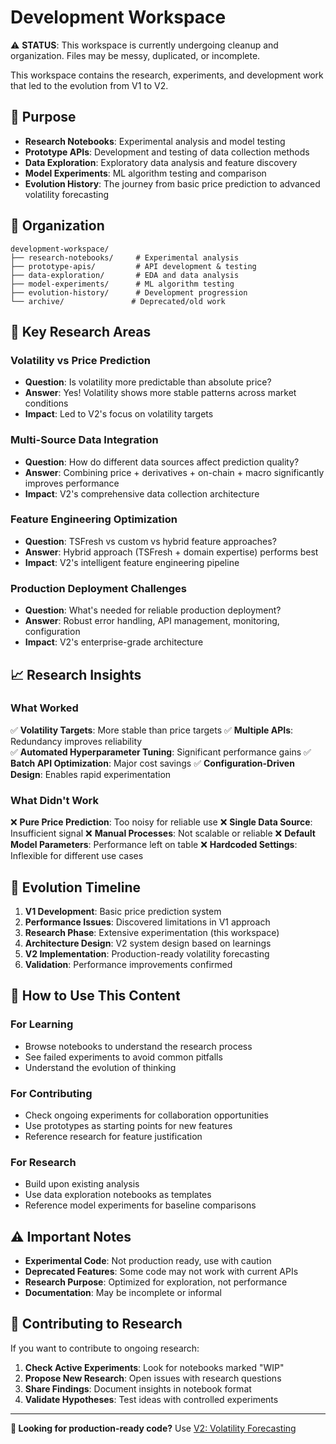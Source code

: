 # Development Workspace

⚠️ **STATUS**: This workspace is currently undergoing cleanup and organization. Files may be messy, duplicated, or incomplete.

This workspace contains the research, experiments, and development work that led to the evolution from V1 to V2.

## 🧪 Purpose
- **Research Notebooks**: Experimental analysis and model testing
- **Prototype APIs**: Development and testing of data collection methods
- **Data Exploration**: Exploratory data analysis and feature discovery
- **Model Experiments**: ML algorithm testing and comparison
- **Evolution History**: The journey from basic price prediction to advanced volatility forecasting

## 📂 Organization
```
development-workspace/
├── research-notebooks/     # Experimental analysis
├── prototype-apis/         # API development & testing
├── data-exploration/       # EDA and data analysis
├── model-experiments/      # ML algorithm testing
├── evolution-history/      # Development progression
└── archive/               # Deprecated/old work
```

## 🔬 Key Research Areas

### Volatility vs Price Prediction
- **Question**: Is volatility more predictable than absolute price?
- **Answer**: Yes! Volatility shows more stable patterns across market conditions
- **Impact**: Led to V2's focus on volatility targets

### Multi-Source Data Integration
- **Question**: How do different data sources affect prediction quality?
- **Answer**: Combining price + derivatives + on-chain + macro significantly improves performance
- **Impact**: V2's comprehensive data collection architecture

### Feature Engineering Optimization
- **Question**: TSFresh vs custom vs hybrid feature approaches?
- **Answer**: Hybrid approach (TSFresh + domain expertise) performs best
- **Impact**: V2's intelligent feature engineering pipeline

### Production Deployment Challenges
- **Question**: What's needed for reliable production deployment?
- **Answer**: Robust error handling, API management, monitoring, configuration
- **Impact**: V2's enterprise-grade architecture

## 📈 Research Insights

### What Worked
✅ **Volatility Targets**: More stable than price targets
✅ **Multiple APIs**: Redundancy improves reliability  
✅ **Automated Hyperparameter Tuning**: Significant performance gains
✅ **Batch API Optimization**: Major cost savings
✅ **Configuration-Driven Design**: Enables rapid experimentation

### What Didn't Work
❌ **Pure Price Prediction**: Too noisy for reliable use
❌ **Single Data Source**: Insufficient signal
❌ **Manual Processes**: Not scalable or reliable
❌ **Default Model Parameters**: Performance left on table
❌ **Hardcoded Settings**: Inflexible for different use cases

## 🚀 Evolution Timeline

1. **V1 Development**: Basic price prediction system
2. **Performance Issues**: Discovered limitations in V1 approach
3. **Research Phase**: Extensive experimentation (this workspace)
4. **Architecture Design**: V2 system design based on learnings
5. **V2 Implementation**: Production-ready volatility forecasting
6. **Validation**: Performance improvements confirmed

## 🔧 How to Use This Content

### For Learning
- Browse notebooks to understand the research process
- See failed experiments to avoid common pitfalls
- Understand the evolution of thinking

### For Contributing  
- Check ongoing experiments for collaboration opportunities
- Use prototypes as starting points for new features
- Reference research for feature justification

### For Research
- Build upon existing analysis
- Use data exploration notebooks as templates
- Reference model experiments for baseline comparisons

## ⚠️ Important Notes

- **Experimental Code**: Not production ready, use with caution
- **Deprecated Features**: Some code may not work with current APIs
- **Research Purpose**: Optimized for exploration, not performance
- **Documentation**: May be incomplete or informal

## 🤝 Contributing to Research

If you want to contribute to ongoing research:

1. **Check Active Experiments**: Look for notebooks marked "WIP"
2. **Propose New Research**: Open issues with research questions
3. **Share Findings**: Document insights in notebook format
4. **Validate Hypotheses**: Test ideas with controlled experiments

---

**🎯 Looking for production-ready code?** Use [V2: Volatility Forecasting](../v2-volatility-forecasting/)